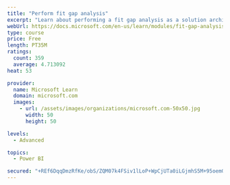 ```yaml
---
title: "Perform fit gap analysis"
excerpt: "Learn about performing a fit gap analysis as a solution architect for Dynamics 365 and Microsoft Power Platform."
webUrl: https://docs.microsoft.com/en-us/learn/modules/fit-gap-analysis/
type: course
price: Free
length: PT35M
ratings:
  count: 359
  average: 4.713092
heat: 53

provider:
  name: Microsoft Learn
  domain: microsoft.com
  images:
    - url: /assets/images/organizations/microsoft.com-50x50.jpg
      width: 50
      height: 50

levels:
  - Advanced

topics:
  - Power BI

secured: "+REf6DqqDmzRfKe/obS/ZQM07k4FSiv1lLoP+WpCjUTa0iLGjmhS5M+95oemGREoPAXvCvHRGmZfcjBYXYOfwqMYT+ZLTJhsGuLTBo4QpLxOIco7eqQptzz72liG0SoJZSjvpCr8IIvDnodIitCxK2lwGlEMQdnU4CASFvjjLRs0W3wrsGOB12SbLPCJtSDCwi3oTNhb1d7njuf6zGtJxJvc1jQMqTLiMcAS6rMJKHIm7/adBAHzzK1EfcP7pKdcnrH9rLMe/BERIhe7aMhUUb0HY+5ZJwxkL3qlIk7JEhYsxhXBBvU8vz5bHXw7OcRdHndOvcxBGns/HyDBi66Ibq6vdf0uxe2SdPWBkzJcj4zT8zbXbLam4wqmQCk3jcxiKQnHQ5lmOe1R6BpEPbWAsJmZfgk0bT1zaqlO2YubF0E=;IvNw8KGyOQhssFMlsq6dzw=="
---
```


